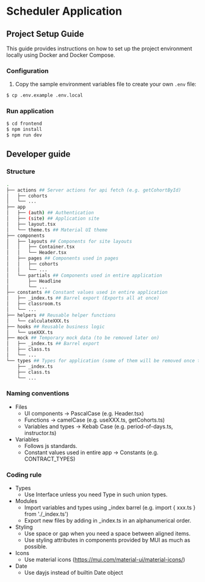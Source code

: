 # Scheduler Application

## Project Setup Guide

This guide provides instructions on how to set up the project environment locally using Docker and Docker Compose.

### Configuration

1. Copy the sample environment variables file to create your own `.env` file:

```bash
$ cp .env.example .env.local
```

### Run application

```bash
$ cd frontend
$ npm install
$ npm run dev
```

## Developer guide

### Structure

```bash
.
├── actions ## Server actions for api fetch (e.g. getCohortById)
│   ├── cohorts
│   └── ...
├── app
│   ├── (auth) ## Authentication
│   ├── (site) ## Application site
│   ├── layout.tsx
│   └── theme.ts ## Material UI theme
├── components
│   ├── layouts ## Components for site layouts
│   │   ├── Container.tsx
│   │   └── Header.tsx
│   ├── pages ## Components used in pages
│   │   ├── cohorts
│   │   └── ...
│   └── partials ## Components used in entire application
│       ├── Headline
│       └── ...
├── constants ## Constant values used in entire application
│   ├── _index.ts ## Barrel export (Exports all at once)
│   ├── classroom.ts
│   └── ...
├── helpers ## Reusable helper functions
│   └── calculateXXX.ts
├── hooks ## Reusable business logic
│   └── useXXX.ts
├── mock ## Temporary mock data (to be removed later on)
│   ├── _index.ts ## Barrel export
│   ├── class.ts
│   └── ...
└── types ## Types for application (some of them will be removed once types generated from api docs got available)
    ├── _index.ts
    ├── class.ts
    └── ...
```

### Naming conventions

- Files
  - UI components -> PascalCase (e.g. Header.tsx)
  - Functions -> camelCase (e.g. useXXX.ts, getCohorts.ts)
  - Variables and types -> Kebab Case (e.g. period-of-days.ts, instructor.ts)
- Variables
  - Follows js standards.
  - Constant values used in entire app -> Constants (e.g. CONTRACT_TYPES)

### Coding rule

- Types
  - Use Interface unless you need Type in such union types.
- Modules
  - Import variables and types using \_index barrel (e.g. import { xxx.ts } from './\_index.ts')
  - Export new files by adding in \_index.ts in an alphanumerical order.
- Styling
  - Use space or gap when you need a space between aligned items.
  - Use styling attributes in components provided by MUI as much as possible.
- Icons
  - Use material icons (https://mui.com/material-ui/material-icons/)
- Date
  - Use dayjs instead of builtin Date object
